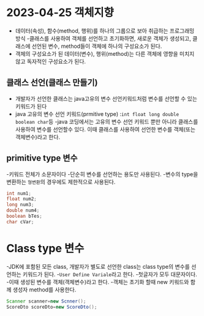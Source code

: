# 2023-04-25 객체지향
- 데이터(속성), 함수(method, 행위)를 하나의 그룹으로 보아 취급하는 프로그래밍 방식
-클래스를 사용하여 객체를 선언하고 초기화하면, 새로운 객체가 생성되고, 클래스에 선언된 변수, method들이 객체에 하나의 구성요소가 된다.
- 객체의 구성요소가 된 데이터(변수), 행위(method)는 다른 객체에 영향을 미치지 않고 독자적인 구성요소가 된다.
 ## 클래스 선언(클래스 만들기)
 - 개발자가 선언한 클래스는 java고유의 변수 선언키워드처럼 변수를 선언할 수 있는 키워드가 된다
 - java 고유의 변수 선언 키워드(prmitive type) :`int float long double boolean char`등 
 -java 코딩에서는 고유의 변수 선언 키워드 뿐만 아니라 클래스를 사용하여 변수를 선언할수 있다. 이때 클래스를 사용하여 선언한 변수를 객체(또는 객체변수)라고 한다.

 ## primitive type 변수
 -키워드 전체가 소문자이다
 -단순히 변수를 선언하는 용도만 사용된다.
 -변수의 type을 변환하는 `형변환`의 경우에도 제한적으로 사용된다.

 ```java
 int num1;
 float num2;
 long num3;
 double num4;
boolean bTes;
 char cVar;
 ```

 # Class type 변수
 -JDK에 포함된 모든 class, 개발자가 별도로 선언한 class는 class type의 변수를 선언하는 키워드가 된다. 
 -`User Define Variale`라고 한다.
 -첫글자가 모두 대문자이다.
 -이때 생성된 변수를 객체(객체변수)라고 한다.
-객체는 초기화 할때 new 키워드와 함께 생성자 method를 사용한다.
```java
Scanner scanner=new Scnner();
ScoreDto scoreDto=new ScoreDto();
```

